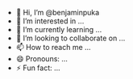 - 👋 Hi, I’m @benjaminpuka
- 👀 I’m interested in ...
- 🌱 I’m currently learning ...
- 💞️ I’m looking to collaborate on ...
- 📫 How to reach me ...
- 😄 Pronouns: ...
- ⚡ Fun fact: ...

<!---
benjaminpuka/benjaminpuka is a ✨ special ✨ repository because its `README.md` (this file) appears on your GitHub profile.
You can click the Preview link to take a look at your changes.
--->
